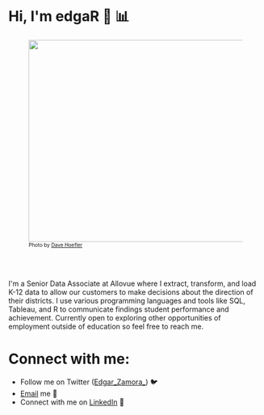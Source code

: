# Hi, I'm edgaR 👋 :bar_chart:

<figure>
  <img src = "https://images.unsplash.com/photo-1531967289949-52edc23fe94f?ixlib=rb-1.2.1&auto=format&fit=crop&w=889&q=80" width="829px" height="400px">
  <figcaption style="font-size:10px;">Photo by <a href="https://unsplash.com/@johnwestrock">Dave Hoefler</a> </figcaption>
</figure>

<br>
<br>

I'm a Senior Data Associate at Allovue where I extract, transform, and load K-12 data to allow our customers to make decisions about the direction of their districts. I use various programming languages and tools like SQL, Tableau, and R to communicate findings student performance and achievement. Currently open to exploring other opportunities of employment outside of education so feel free to reach me.

# Connect with me:
- Follow me on Twitter (<a href="https://twitter.com/Edgar_Zamora_">Edgar_Zamora_</a>) 🐦
- <a href="mailto:edgarzamora2012@hotmail.com">Email</a> me 📧 
- Connect with me on <a href="https://www.linkedin.com/in/edgar-zamora-01896b148/">LinkedIn</a> 👔 

